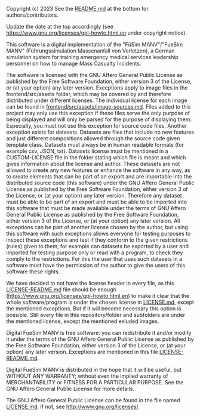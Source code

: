 Copyright (c) 2023 See the [README.md](README.md) at the bottom for authors/contributors.

Update the date at the top accordingly (see https://www.gnu.org/licenses/gpl-howto.html.en under copyright notice).

This software is a digital implementation of the "FüSim MANV"/"FueSim MANV" (Führungssimulation Massenanfall von Verletzen), a German simulation system for training emergency medical services leadership personnel on how to manage Mass Casualty Incidents.

The software is licensed with the GNU Affero General Public License as published by
the Free Software Foundation, either version 3 of the License, or
(at your option) any later version.
Exceptions apply to image files in the frontend/src/assets folder, which may be covered by and therefore distributed under different licenses.
The individual license for each image can be found in [frontend/src/assets/image-sources.md](frontend/src/assets/image-sources.md). Files added to this project may only use this exception if these files serve the only purpose of being displayed and will only be parsed for the purpose of displaying them.
Especially, you must not use this exception for source code files.
Another exception exists for datasets. Datasets are files that include no new features and just different compositions allowed through the source code given template class. Datasets must always be in human readable formats (for example csv, JSON, txt). Datasets license must be mentioned in a CUSTOM-LICENSE file in the folder stating which file is meant and which gives information about the license and author. These datasets are not allowed to create any new features or enhance the software in any way, as to create elements that can be part of an export and are importable into the distributed source code (this software) under the GNU Affero General Public License as published by the Free Software Foundation, either version 3 of the License, or (at your option) any later version. Therefore any dataset must be able to be part of an export and must be able to be imported into this software that must be made available under the terms of GNU Affero General Public License as published by the Free Software Foundation, either version 3 of the License, or
(at your option) any later version.
All exceptions can be part of another license chosen by the author, but using this software with such exceptions allows everyone for testing purposes to inspect these exceptions and test if they conform to the given restrictions (rules) given to them, for example can datasets be exported by a user and imported for testing purpose only or read with a program, to check they comply to the restrictions. For this the user that uses such datasets in a software must have the permission of the author to give the users of this software these rights.

We have decided to not have the license header in every file, as this [LICENSE-README.md](LICENSE-README.md) file should be enough (https://www.gnu.org/licenses/gpl-howto.html.en) to make it clear that the whole software/program is under the chosen license in [LICENSE.md](LICENSE.md), except the mentioned exceptions. But if it will become necessary this option is possible. Still every file in this repository/folder and subfolders are under the mentioned license, except the mentioned exluded images.

Digital FueSim MANV is free software: you can redistribute it and/or modify
it under the terms of the GNU Affero General Public License as published by
the Free Software Foundation, either version 3 of the License, or
(at your option) any later version. Exceptions are mentioned in this file [LICENSE-README.md](LICENSE-README.md).

Digital FueSim MANV is distributed in the hope that it will be useful,
but WITHOUT ANY WARRANTY; without even the implied warranty of
MERCHANTABILITY or FITNESS FOR A PARTICULAR PURPOSE. See the
GNU Affero General Public License for more details.

The GNU Affero General Public License can be found in the file named [LICENSE.md](LICENSE.md). If not, see <http://www.gnu.org/licenses/>.
